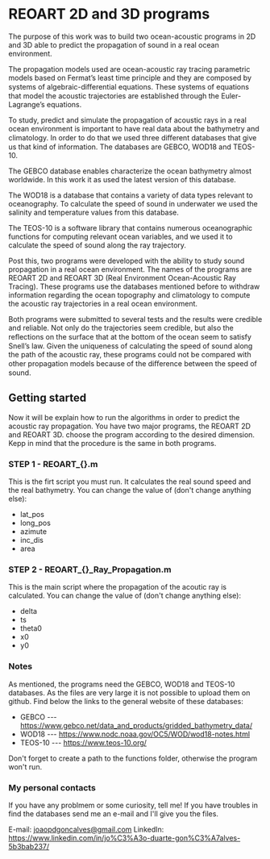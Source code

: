 # REOART 2D and 3D programs
The purpose of this work was to build two ocean-acoustic programs in 2D and 3D able to predict the propagation of sound in a real ocean environment.

The propagation models used are ocean-acoustic ray tracing parametric models based on Fermat’s least time principle and they are composed by systems of algebraic-diﬀerential equations. These systems of equations that model the acoustic trajectories are established through the Euler-Lagrange’s equations.

To study, predict and simulate the propagation of acoustic rays in a real ocean environment is important to have real data about the bathymetry and climatology.
In order to do that we used three diﬀerent databases that give us that kind of information. The databases are GEBCO, WOD18 and TEOS-10.

The GEBCO database enables characterize the ocean bathymetry almost worldwide. In this work it as used the latest version of this database. 

The WOD18 is a database that contains a variety of data types relevant to oceanography. To calculate the speed of sound in underwater we used the salinity and temperature values from this database.

The TEOS-10 is a software library that contains numerous oceanographic functions for computing relevant ocean variables, and we used it to calculate the speed of sound along the ray trajectory.

Post this, two programs were developed with the ability to study sound propagation in a real ocean environment. The names of the programs are REOART 2D and REOART 3D (Real Environment Ocean-Acoustic Ray Tracing). These programs use the databases mentioned before to withdraw information regarding the ocean topography and climatology to compute the acoustic ray trajectories in a real ocean environment.

Both programs were submitted to several tests and the results were credible and reliable. Not only do the trajectories seem credible, but also the reﬂections on the surface that at the bottom of the ocean seem to satisfy Snell’s law. Given the uniqueness of calculating the speed of sound along the path of the acoustic ray,
these programs could not be compared with other propagation models because of the diﬀerence between the speed of sound.

## Getting started
Now it will be explain how to run the algorithms in order to predict the acoustic ray propagation. 
You have two major programs, the REOART 2D and REOART 3D. choose the program according to the desired dimension. Kepp in mind that the procedure is the same in both programs. 

### STEP 1 - REOART_{}.m
This is the firt script you must run. It calculates the real sound speed and the real bathymetry. 
You can change the value of (don't change anything else): 
 - lat_pos
 - long_pos
 - azimute 
 - inc_dis
 - area
 
 ### STEP 2 - REOART_{}_Ray_Propagation.m 
 This is the main script where the propagation of the acoutic ray is calculated. 
 You can change the value of (don't change anything else): 
  - delta
  - ts
  - theta0
  - x0
  - y0


### Notes
As mentioned, the programs need the GEBCO, WOD18 and TEOS-10 databases. As the files are very large it is not possible to upload them on github. 
Find below the links to the general website of these databases: 
 - GEBCO --- https://www.gebco.net/data_and_products/gridded_bathymetry_data/
 - WOD18 --- https://www.nodc.noaa.gov/OC5/WOD/wod18-notes.html
 - TEOS-10 --- https://www.teos-10.org/
 
Don't forget to create a path to the functions folder, otherwise the program won't run. 

### My personal contacts
If you have any problmem or some curiosity, tell me!
If you have troubles in find the databases send me an e-mail and I'll give you the files. 

E-mail: joaopdgoncalves@gmail.com
LinkedIn: https://www.linkedin.com/in/jo%C3%A3o-duarte-gon%C3%A7alves-5b3bab237/ 

